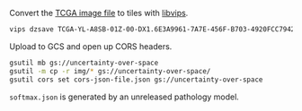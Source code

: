 Convert the [TCGA image file](https://portal.gdc.cancer.gov/cases/21a29827-7896-436d-ab52-e7edfc91e7d0) to tiles with [libvips](https://github.com/libvips/libvips).

```bash
vips dzsave TCGA-YL-A8SB-01Z-00-DX1.6E3A9961-7A7E-456F-B703-4920FCC79425.svs tcga-slide/img/
```

Upload to GCS and open up CORS headers.

```bash
gsutil mb gs://uncertainty-over-space
gsutil -m cp -r img/* gs://uncertainty-over-space/
gsutil cors set cors-json-file.json gs://uncertainty-over-space
```

`softmax.json` is generated by an unreleased pathology model.